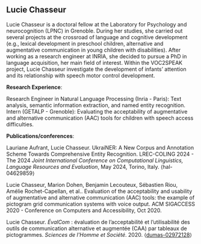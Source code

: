 ## Lucie Chasseur

Lucie Chasseur is a doctoral fellow at the Laboratory for Psychology and neurocognition (LPNC) in Grenoble. During her studies, she carried out several projects at the crossroad of language and cognitive development (e.g., lexical development in preschool children, alternative and augmentative communication in young children with disabilities).
After working as a research engineer at INRIA, she decided to pursue a PhD in language acquisition, her main field of interest. Within the VOC2SPEAK project, Lucie Chasseur investigate the development of infants’ attention and its relationship with speech motor control development.



**Research Experience**:

Research Engineer in Natural Language Processing (Inria - Paris): Text analysis, semantic information extraction, and named entity recognition.
Intern (GETALP - Grenoble): Evaluating the acceptability of augmentative and alternative communication (AAC) tools for children with speech access difficulties.



**Publications/conferences**:

Lauriane Aufrant, Lucie Chasseur. UkraiNER: A New Corpus and Annotation Scheme Towards Comprehensive Entity Recognition. LREC-COLING 2024 - The 2024 *Joint International Conference on Computational Linguistics, Language Resources and Evaluation*, May 2024, Torino, Italy. ⟨hal-04629859⟩

Lucie Chasseur, Marion Dohen, Benjamin Lecouteux, Sébastien Riou, Amélie Rochet-Capellan, et al.. Evaluation of the acceptability and usability of augmentative and alternative communication (AAC) tools: the example of pictogram grid communication systems with voice output. ACM SIGACCESS 2020 - Conference on Computers and Accessibility, Oct 2020.

Lucie Chasseur. _ÉvalCom_ : évaluation de l’acceptabilité et l’utilisabilité des outils de communication alternative et augmentée (CAA) par tableaux de pictogrammes. *Sciences de l'Homme et Société*. 2020. ⟨[dumas-02972128](https://dumas.ccsd.cnrs.fr/dumas-02972128v1)⟩
